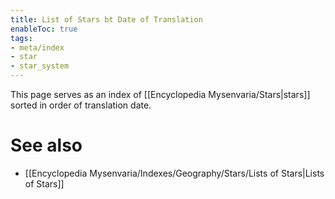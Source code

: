 ```yaml
---
title: List of Stars bt Date of Translation
enableToc: true
tags:
- meta/index
- star
- star_system
---
```


This page serves as an index of [[Encyclopedia Mysenvaria/Stars|stars]] sorted in order of translation date.

# See also
- [[Encyclopedia Mysenvaria/Indexes/Geography/Stars/Lists of Stars|Lists of Stars]]
